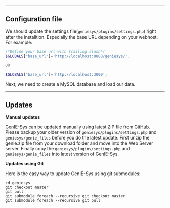 ------------------------
Configuration file
------------------------
We should update the settings file(```geniesys/plugins/settings.php```) right after the installtion. Especially the base URL depending on your webhost. For example:

```php
/*Define your base url with trailing slash*/
$GLOBALS["base_url"]='http://localhost:8888/geniesys/';

OR

$GLOBALS["base_url"]='http://localhost:3000';

```

Next, we need to create a MySQL database and load our data.


-----------------
Updates
-----------------
**Manual updates**

GenIE-Sys can be updated manually using latest ZIP file from [GitHub](https://github.com/irusri/geniesys/archive/master.zip). Please backup your older version of  ```geniesys/plugins/settings.php``` and ```geniesys/genie_files``` before you do the latest update. First unzip the genie.zip file from your download folder and move into the Web Server server. Finally copy the ```geniesys/plugins/settings.php``` and ```geniesys/genie_files``` into latest version of GenIE-Sys.

**Updates using Git**

Here is the easy way to update GenIE-Sys using git submodules:

```
cd geniesys
git checkout master
git pull
git submodule foreach --recursive git checkout master
git submodule foreach --recursive git pull
```



